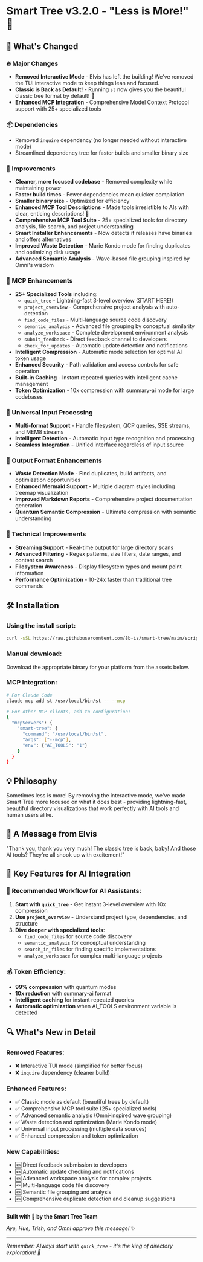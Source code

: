 # Smart Tree v3.2.0 - "Less is More!" 🎸

## 🎉 What's Changed

### 🔥 Major Changes
- **Removed Interactive Mode** - Elvis has left the building! We've removed the TUI interactive mode to keep things lean and focused.
- **Classic is Back as Default!** - Running `st` now gives you the beautiful classic tree format by default! 🌳
- **Enhanced MCP Integration** - Comprehensive Model Context Protocol support with 25+ specialized tools

### 📦 Dependencies  
- Removed `inquire` dependency (no longer needed without interactive mode)
- Streamlined dependency tree for faster builds and smaller binary size

### 🚀 Improvements
- **Cleaner, more focused codebase** - Removed complexity while maintaining power
- **Faster build times** - Fewer dependencies mean quicker compilation
- **Smaller binary size** - Optimized for efficiency
- **Enhanced MCP Tool Descriptions** - Made tools irresistible to AIs with clear, enticing descriptions! 🤖
- **Comprehensive MCP Tool Suite** - 25+ specialized tools for directory analysis, file search, and project understanding
- **Smart Installer Enhancements** - Now detects if releases have binaries and offers alternatives
- **Improved Waste Detection** - Marie Kondo mode for finding duplicates and optimizing disk usage
- **Advanced Semantic Analysis** - Wave-based file grouping inspired by Omni's wisdom

### 🤖 MCP Enhancements
- **25+ Specialized Tools** including:
  - `quick_tree` - Lightning-fast 3-level overview (START HERE!)
  - `project_overview` - Comprehensive project analysis with auto-detection
  - `find_code_files` - Multi-language source code discovery
  - `semantic_analysis` - Advanced file grouping by conceptual similarity
  - `analyze_workspace` - Complete development environment analysis
  - `submit_feedback` - Direct feedback channel to developers
  - `check_for_updates` - Automatic update detection and notifications
- **Intelligent Compression** - Automatic mode selection for optimal AI token usage
- **Enhanced Security** - Path validation and access controls for safe operation
- **Built-in Caching** - Instant repeated queries with intelligent cache management
- **Token Optimization** - 10x compression with summary-ai mode for large codebases

### 🌊 Universal Input Processing
- **Multi-format Support** - Handle filesystem, QCP queries, SSE streams, and MEM8 streams
- **Intelligent Detection** - Automatic input type recognition and processing
- **Seamless Integration** - Unified interface regardless of input source

### 🎨 Output Format Enhancements
- **Waste Detection Mode** - Find duplicates, build artifacts, and optimization opportunities
- **Enhanced Mermaid Support** - Multiple diagram styles including treemap visualization
- **Improved Markdown Reports** - Comprehensive project documentation generation
- **Quantum Semantic Compression** - Ultimate compression with semantic understanding

### 🔧 Technical Improvements
- **Streaming Support** - Real-time output for large directory scans
- **Advanced Filtering** - Regex patterns, size filters, date ranges, and content search
- **Filesystem Awareness** - Display filesystem types and mount point information
- **Performance Optimization** - 10-24x faster than traditional tree commands

## 🛠️ Installation

### Using the install script:
```bash
curl -sSL https://raw.githubusercontent.com/8b-is/smart-tree/main/scripts/install.sh | bash
```

### Manual download:
Download the appropriate binary for your platform from the assets below.

### MCP Integration:
```bash
# For Claude Code
claude mcp add st /usr/local/bin/st -- --mcp

# For other MCP clients, add to configuration:
{
  "mcpServers": {
    "smart-tree": {
      "command": "/usr/local/bin/st",
      "args": ["--mcp"],
      "env": {"AI_TOOLS": "1"}
    }
  }
}
```

## 💡 Philosophy
Sometimes less is more! By removing the interactive mode, we've made Smart Tree more focused on what it does best - providing lightning-fast, beautiful directory visualizations that work perfectly with AI tools and human users alike.

## 🎸 A Message from Elvis
"Thank you, thank you very much! The classic tree is back, baby! And those AI tools? They're all shook up with excitement!" 

## 🌟 Key Features for AI Integration

### 🚀 Recommended Workflow for AI Assistants:
1. **Start with `quick_tree`** - Get instant 3-level overview with 10x compression
2. **Use `project_overview`** - Understand project type, dependencies, and structure  
3. **Dive deeper with specialized tools**:
   - `find_code_files` for source code discovery
   - `semantic_analysis` for conceptual understanding
   - `search_in_files` for finding specific implementations
   - `analyze_workspace` for complex multi-language projects

### 💰 Token Efficiency:
- **99% compression** with quantum modes
- **10x reduction** with summary-ai format
- **Intelligent caching** for instant repeated queries
- **Automatic optimization** when AI_TOOLS environment variable is detected

## 🔍 What's New in Detail

### Removed Features:
- ❌ Interactive TUI mode (simplified for better focus)
- ❌ `inquire` dependency (cleaner build)

### Enhanced Features:
- ✅ Classic mode as default (beautiful trees by default)
- ✅ Comprehensive MCP tool suite (25+ specialized tools)
- ✅ Advanced semantic analysis (Omni-inspired wave grouping)
- ✅ Waste detection and optimization (Marie Kondo mode)
- ✅ Universal input processing (multiple data sources)
- ✅ Enhanced compression and token optimization

### New Capabilities:
- 🆕 Direct feedback submission to developers
- 🆕 Automatic update checking and notifications  
- 🆕 Advanced workspace analysis for complex projects
- 🆕 Multi-language code file discovery
- 🆕 Semantic file grouping and analysis
- 🆕 Comprehensive duplicate detection and cleanup suggestions

---

**Built with 💙 by the Smart Tree Team**

*Aye, Hue, Trish, and Omni approve this message!* ✨

---

*Remember: Always start with `quick_tree` - it's the king of directory exploration! 👑*